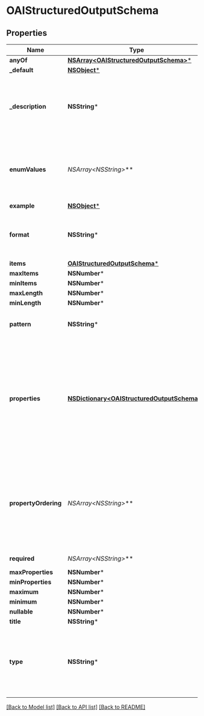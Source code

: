 # OAIStructuredOutputSchema

## Properties
Name | Type | Description | Notes
------------ | ------------- | ------------- | -------------
**anyOf** | [**NSArray&lt;OAIStructuredOutputSchema&gt;***](OAIStructuredOutputSchema) |  | [optional] 
**_default** | [**NSObject***]() |  | [optional] 
**_description** | **NSString*** | Provide a description of the schema to help the AI understand the schema. | [optional] 
**enumValues** | **NSArray&lt;NSString*&gt;*** | When using type string and format enum pass a collection of enum values here. | [optional] 
**example** | [**NSObject***]() |  | [optional] 
**format** | **NSString*** | Format for string types. Can be null, date-time or enum. | [optional] 
**items** | [**OAIStructuredOutputSchema***](OAIStructuredOutputSchema) |  | [optional] 
**maxItems** | **NSNumber*** |  | [optional] 
**minItems** | **NSNumber*** |  | [optional] 
**maxLength** | **NSNumber*** |  | [optional] 
**minLength** | **NSNumber*** |  | [optional] 
**pattern** | **NSString*** | Regex pattern for STRING type | [optional] 
**properties** | [**NSDictionary&lt;OAIStructuredOutputSchema&gt;***](OAIStructuredOutputSchema) | Properties of an OBJECT schema. These are key value pairs where the key is the property name and the value is the schema for that property. | [optional] 
**propertyOrdering** | **NSArray&lt;NSString*&gt;*** | Pass an array of property names to specify the order of properties in the generated JSON object if required. | [optional] 
**required** | **NSArray&lt;NSString*&gt;*** | Is field required | [optional] 
**maxProperties** | **NSNumber*** |  | [optional] 
**minProperties** | **NSNumber*** |  | [optional] 
**maximum** | **NSNumber*** |  | [optional] 
**minimum** | **NSNumber*** |  | [optional] 
**nullable** | **NSNumber*** |  | [optional] 
**title** | **NSString*** |  | [optional] 
**type** | **NSString*** | Primitive JSON schema types with a fallback CUSTOM for unknown values. | [optional] 

[[Back to Model list]](../README#documentation-for-models) [[Back to API list]](../README#documentation-for-api-endpoints) [[Back to README]](../README)


